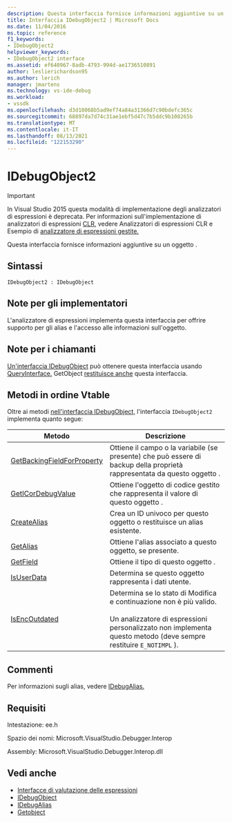 ```yaml
---
description: Questa interfaccia fornisce informazioni aggiuntive su un oggetto .
title: Interfaccia IDebugObject2 | Microsoft Docs
ms.date: 11/04/2016
ms.topic: reference
f1_keywords:
- IDebugObject2
helpviewer_keywords:
- IDebugObject2 interface
ms.assetid: ef640967-8adb-4793-994d-ae1736510891
author: leslierichardson95
ms.author: lerich
manager: jmartens
ms.technology: vs-ide-debug
ms.workload:
- vssdk
ms.openlocfilehash: d3d18068b5ad9ef74a84a31366d7c90bdefc365c
ms.sourcegitcommit: 68897da7d74c31ae1ebf5d47c7b5ddc9b108265b
ms.translationtype: MT
ms.contentlocale: it-IT
ms.lasthandoff: 08/13/2021
ms.locfileid: "122153290"
---
```

# <a name="idebugobject2"></a>IDebugObject2
> [!IMPORTANT]
> In Visual Studio 2015 questa modalità di implementazione degli analizzatori di espressioni è deprecata. Per informazioni sull'implementazione di analizzatori di espressioni [CLR,](https://github.com/Microsoft/ConcordExtensibilitySamples/wiki/CLR-Expression-Evaluators) vedere Analizzatori di espressioni CLR e Esempio di [analizzatore di espressioni gestite.](https://github.com/Microsoft/ConcordExtensibilitySamples/wiki/Managed-Expression-Evaluator-Sample)

 Questa interfaccia fornisce informazioni aggiuntive su un oggetto .

## <a name="syntax"></a>Sintassi

```
IDebugObject2 : IDebugObject
```

## <a name="notes-for-implementers"></a>Note per gli implementatori
 L'analizzatore di espressioni implementa questa interfaccia per offrire supporto per gli alias e l'accesso alle informazioni sull'oggetto.

## <a name="notes-for-callers"></a>Note per i chiamanti
 [Un'interfaccia IDebugObject](../../../extensibility/debugger/reference/idebugobject.md) può ottenere questa interfaccia usando [QueryInterface.](/cpp/atl/queryinterface) GetObject [restituisce anche](../../../extensibility/debugger/reference/idebugalias-getobject.md) questa interfaccia.

## <a name="methods-in-vtable-order"></a>Metodi in ordine Vtable
 Oltre ai metodi [nell'interfaccia IDebugObject,](../../../extensibility/debugger/reference/idebugobject.md) l'interfaccia `IDebugObject2` implementa quanto segue:

|Metodo|Descrizione|
|------------|-----------------|
|[GetBackingFieldForProperty](../../../extensibility/debugger/reference/idebugobject2-getbackingfieldforproperty.md)|Ottiene il campo o la variabile (se presente) che può essere di backup della proprietà rappresentata da questo oggetto .|
|[GetICorDebugValue](../../../extensibility/debugger/reference/idebugobject2-geticordebugvalue.md)|Ottiene l'oggetto di codice gestito che rappresenta il valore di questo oggetto .|
|[CreateAlias](../../../extensibility/debugger/reference/idebugobject2-createalias.md)|Crea un ID univoco per questo oggetto o restituisce un alias esistente.|
|[GetAlias](../../../extensibility/debugger/reference/idebugobject2-getalias.md)|Ottiene l'alias associato a questo oggetto, se presente.|
|[GetField](../../../extensibility/debugger/reference/idebugobject2-getfield.md)|Ottiene il tipo di questo oggetto .|
|[IsUserData](../../../extensibility/debugger/reference/idebugobject2-isuserdata.md)|Determina se questo oggetto rappresenta i dati utente.|
|[IsEncOutdated](../../../extensibility/debugger/reference/idebugobject2-isencoutdated.md)|Determina se lo stato di Modifica e continuazione non è più valido.<br /><br /> Un analizzatore di espressioni personalizzato non implementa questo metodo (deve sempre restituire `E_NOTIMPL` ).|

## <a name="remarks"></a>Commenti
 Per informazioni sugli alias, vedere [IDebugAlias.](../../../extensibility/debugger/reference/idebugalias.md)

## <a name="requirements"></a>Requisiti
 Intestazione: ee.h

 Spazio dei nomi: Microsoft.VisualStudio.Debugger.Interop

 Assembly: Microsoft.VisualStudio.Debugger.Interop.dll

## <a name="see-also"></a>Vedi anche
- [Interfacce di valutazione delle espressioni](../../../extensibility/debugger/reference/expression-evaluation-interfaces.md)
- [IDebugObject](../../../extensibility/debugger/reference/idebugobject.md)
- [IDebugAlias](../../../extensibility/debugger/reference/idebugalias.md)
- [Getobject](../../../extensibility/debugger/reference/idebugalias-getobject.md)
